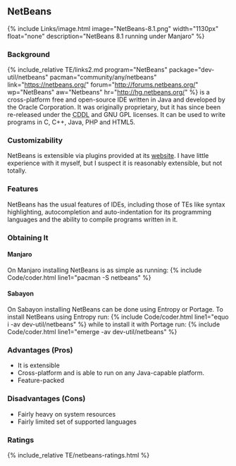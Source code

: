 ## NetBeans
{% include Links/image.html image="NetBeans-8.1.png" width="1130px" float="none" description="NetBeans 8.1 running under Manjaro" %}

### Background
{% include_relative TE/links2.md program="NetBeans" package="dev-util/netbeans" pacman="community/any/netbeans" link="https://netbeans.org/" forum="http://forums.netbeans.org/" wp="NetBeans" aw="Netbeans" hr="http://hg.netbeans.org/" %} is a cross-platform free and open-source IDE written in Java and developed by the Oracle Corporation. It was originally proprietary, but it has since been re-released under the <abbr title="Common Development and Distribution License">CDDL</abbr> and GNU GPL licenses. It can be used to write programs in C, C++, Java, PHP and HTML5.

### Customizability
NetBeans is extensible via plugins provided at its [website](http://plugins.netbeans.org/PluginPortal/). I have little experience with it myself, but I suspect it is reasonably extensible, but not totally.

### Features
NetBeans has the usual features of IDEs, including those of TEs like syntax highlighting, autocompletion and auto-indentation for its programming languages and the ability to compile programs written in it.

### Obtaining It
#### Manjaro
On Manjaro installing NetBeans is as simple as running: {% include Code/coder.html line1="pacman -S netbeans" %}

#### Sabayon
On Sabayon installing NetBeans can be done using Entropy or Portage. To install NetBeans using Entropy run:
{% include Code/coder.html line1="equo i -av dev-util/netbeans" %}
while to install it with Portage run:
{% include Code/coder.html line1="emerge -av dev-util/netbeans" %}

### Advantages (Pros)
* It is extensible
* Cross-platform and is able to run on any Java-capable platform.
* Feature-packed

### Disadvantages (Cons)
* Fairly heavy on system resources
* Fairly limited set of supported languages

### Ratings
{% include_relative TE/netbeans-ratings.html %}
